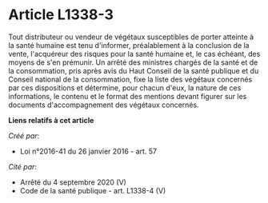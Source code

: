# Article L1338-3

Tout distributeur ou vendeur de végétaux susceptibles de porter atteinte à la santé humaine est tenu d'informer,
préalablement à la conclusion de la vente, l'acquéreur des risques pour la santé humaine et, le cas échéant, des moyens de
s'en prémunir. Un arrêté des ministres chargés de la santé et de la consommation, pris après avis du Haut Conseil de la santé
publique et du Conseil national de la consommation, fixe la liste des végétaux concernés par ces dispositions et détermine,
pour chacun d'eux, la nature de ces informations, le contenu et le format des mentions devant figurer sur les documents
d'accompagnement des végétaux concernés.

**Liens relatifs à cet article**

_Créé par_:

  - Loi n°2016-41 du 26 janvier 2016 - art. 57

_Cité par_:

  - Arrêté du 4 septembre 2020 (V)
  - Code de la santé publique - art. L1338-4 (V)
